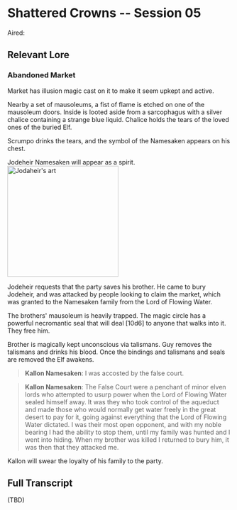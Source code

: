 # Shattered Crowns -- Session 05

Aired: 

## Relevant Lore

### Abandoned Market

Market has illusion magic cast on it to make it seem upkept and active.

Nearby a set of mausoleums, a fist of flame is etched on one of the mausoleum doors.
Inside is looted aside from a sarcophagus with a silver chalice containing a strange blue liquid. Chalice holds the tears of the loved ones of the buried Elf.

Scrumpo drinks the tears, and the symbol of the Namesaken appears on his chest.

Jodeheir Namesaken will appear as a spirit.<br>
<img src="https://i.imgur.com/WcdTNGf.jpg" alt="Jodaheir's art" height="250px" />

Jodeheir requests that the party saves his brother. He came to bury Jodeheir, and was attacked by people looking to claim the market, which was granted to the Namesaken family from the Lord of Flowing Water.

The brothers' mausoleum is heavily trapped. The magic circle has a powerful necromantic seal that will deal [10d6] to anyone that walks into it. They free him.

Brother is magically kept unconscious via talismans. Guy removes the talismans and drinks his blood. Once the bindings and talismans and seals are removed the Elf awakens.

> **Kallon Namesaken**: I was accosted by the false court.

> **Kallon Namesaken**: The False Court were a penchant of minor elven lords who attempted to usurp power when the Lord of Flowing Water sealed himself away. It was they who took control of the aqueduct and made those who would normally get water freely in the great desert to pay for it, going against everything that the Lord of Flowing Water dictated. I was their most open opponent, and with my noble bearing I had the ability to stop them, until my family was hunted and I went into hiding. When my brother was killed I returned to bury him, it was then that they attacked me.

Kallon will swear the loyalty of his family to the party.

## Full Transcript

(TBD)
